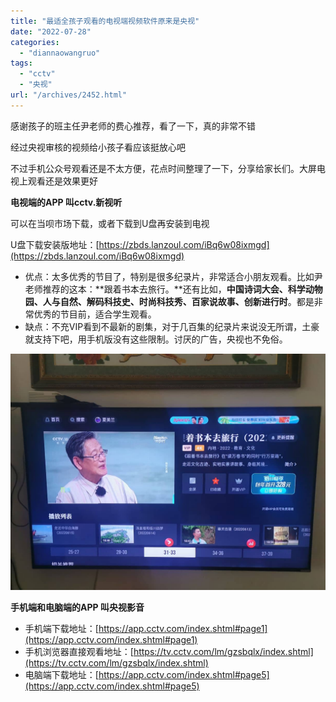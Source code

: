 ```yaml
---
title: "最适全孩子观看的电视端视频软件原来是央视"
date: "2022-07-28"
categories: 
  - "diannaowangruo"
tags: 
  - "cctv"
  - "央视"
url: "/archives/2452.html"
---
```


感谢孩子的班主任尹老师的费心推荐，看了一下，真的非常不错

经过央视审核的视频给小孩子看应该挺放心吧

不过手机公众号观看还是不太方便，花点时间整理了一下，分享给家长们。大屏电视上观看还是效果更好

**电视端的APP 叫cctv.新视听**

可以在当呗市场下载，或者下载到U盘再安装到电视

U盘下载安装版地址：[https://zbds.lanzoul.com/iBq6w08ixmgd](https://zbds.lanzoul.com/iBq6w08ixmgd)

- 优点：太多优秀的节目了，特别是很多纪录片，非常适合小朋友观看。比如尹老师推荐的这本：**跟着书本去旅行。**还有比如，**中国诗词大会、科学动物园、人与自然、解码科技史、时尚科技秀、百家说故事、创新进行时**。都是非常优秀的节目前，适合学生观看。
- 缺点：不充VIP看到不最新的剧集，对于几百集的纪录片来说没无所谓，土豪就支持下吧，用手机版没有这些限制。讨厌的广告，央视也不免俗。

![img](/images/2022/07/58088766bc8c6e03f9a35c1c5178d1d5.jpeg)

**手机端和电脑端的APP 叫央视影音**

- 手机端下载地址：[https://app.cctv.com/index.shtml#page1](https://app.cctv.com/index.shtml#page1)
- 手机浏览器直接观看地址：[https://tv.cctv.com/lm/gzsbqlx/index.shtml](https://tv.cctv.com/lm/gzsbqlx/index.shtml)
- 电脑端下载地址：[https://app.cctv.com/index.shtml#page5](https://app.cctv.com/index.shtml#page5)
